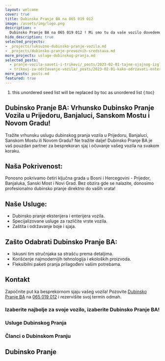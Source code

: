 ```yaml
---
layout: welcome
cover: true
title: Dubinsko Pranje BA na 065 019 012
image: /assets/img/logo.png
description: >
  Dubinsko Pranje BA na 065 019 012 ! Mi smo tu da vaše vozilo dovedemo do savršenstva. Pružamo vrhunske usluge očuvanja čistoće vaših vozila i drugih prevoznih sredstava.
hide_description: true
selected_projects:
- _projects/luksuzno-dubinsko-pranje-vozila.md
- _projects/dubinsko-pranje-prevoznih-sredstava.md
more_projects: usluge-dubinskog-pranja.md
selected_posts:
  - pranje-vozila-saveti-i-trikovi/_posts/2023-02-01-tajne-sjajnog-izgleda-vaseg-automobila.md
  - trikovi-za-održavanje-vozila/_posts/2023-02-01-kako-odrzavati-enterijer-vaseg-automobila.md
more_posts: posts.md
featured: true
---
```


1. this unordered seed list will be replaced by toc as unordered list
{:toc}


## Dubinsko Pranje BA: Vrhunsko Dubinsko Pranje Vozila u Prijedoru, Banjaluci, Sanskom Mostu i Novom Gradu!

Tražite vrhunsku uslugu dubinskog pranja vozila u Prijedoru, Banjaluci, Sanskom Mostu ili Novom Gradu? 
Ne tražite dalje! 
Dubinsko Pranje BA je vaš pouzdan partner za besprekoran sjaj i očuvanje vašeg vozila na svakom koraku.

## Naša Pokrivenost:

Ponosno pokrivamo četiri ključna grada u Bosni i Hercegovini - Prijedor, Banjaluka, Sanski Most i Novi Grad. Bez obzira gde se nalazite, donosimo profesionalno dubinsko pranje direktno do vaših vrata!

## Naše Usluge:
- Dubinsko pranje eksterijera i enterijera vozila.
- Specijalizovane usluge za različite vrste vozila.
- Zaštita i održavanje boje i sjaja.

## Zašto Odabrati Dubinsko Pranje BA:
- Iskusni tim stručnjaka sa strašću prema detaljima.
- Korišćenje najmodernijih tehnologija i ekoloških proizvoda.
- Fleksibilni paketi pranja prilagođeni vašim potrebama.

## Kontakt

Započnite put ka besprekornom sjaju vašeg vozila! Pozovite [Dubinsko Pranje BA](/kontakt/)  na [065 019 012](tel:+38765019012) i rezervišite svoj termin odmah.

### Izaberite najbolje za svoje vozilo, izaberite Dubinsko Pranje BA!



### Usluge Dubinskog Pranja

<!--projects-->

### Članci o Dubinskom Pranju

<!--posts-->

## Dubinsko Pranje

<!--author-->
